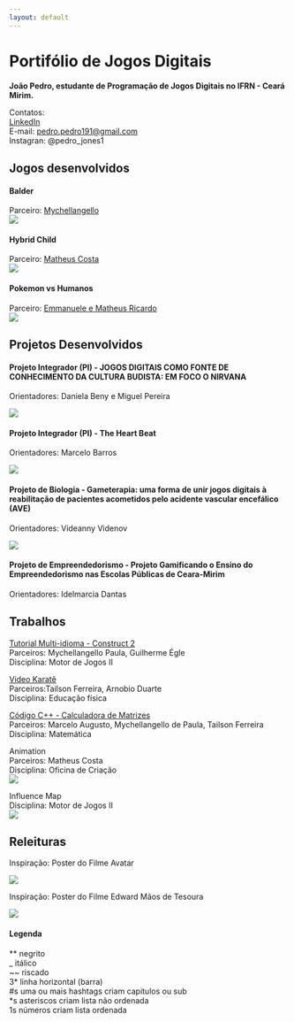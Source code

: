 ```yaml
---
layout: default
---
```

# Portifólio de Jogos Digitais  

__João Pedro, estudante de Programação de Jogos Digitais no IFRN - Ceará Mirim.__ 

Contatos:  
[LinkedIn](https://www.linkedin.com/in/jo%C3%A3o-pedro-85441294/)  
E-mail: pedro.pedro191@gmail.com  
Instagran: @pedro_jones1


## Jogos desenvolvidos

#### Balder  
Parceiro: [Mychellangello](https://mychellangello.github.io/)  
[![](Balder.png)](https://bixcoito.github.io/Balder/)

#### Hybrid Child  
Parceiro: [Matheus Costa](https://mychellangello.github.io/)  
[![](HC.png)](https://maathps.github.io/HC/)

#### Pokemon vs Humanos  
Parceiro: [Emmanuele e Matheus Ricardo](https://mychellangello.github.io/)  
[![](Pokemon.png)](https://bixcoito.github.io/Pokemon/)  


## Projetos Desenvolvidos

#### Projeto Integrador (PI) - JOGOS DIGITAIS COMO FONTE DE CONHECIMENTO DA CULTURA BUDISTA: EM FOCO O NIRVANA
Orientadores: Daniela Beny e Miguel Pereira

[![](ban.png)](https://drive.google.com/open?id=0ByTqdVG3Df99LVRmdm84aVJxa1h6TTBXWTJFM2V0bWJBc2Nz)

#### Projeto Integrador (PI) - The Heart Beat
Orientadores: Marcelo Barros

[![](THB.png)](https://bixcoito.github.io/TheHeartBeat/)

#### Projeto de Biologia - Gameterapia: uma forma de unir jogos digitais à reabilitação de pacientes acometidos pelo acidente vascular encefálico (AVE)
Orientadores: Videanny Videnov

[![](FENECIT.png)](http://portal.ifrn.edu.br/campus/ceara-mirim/noticias/estudantes-do-campus-ceara-mirim-sao-premiados-em-feira-regional-de-ciencia-e-tecnologia)

#### Projeto de Empreendedorismo - Projeto Gamificando o Ensino do Empreendedorismo nas Escolas Públicas de Ceara-Mirim
Orientadores: Idelmarcia Dantas


## Trabalhos  

[Tutorial Multi-idioma - Construct 2](https://drive.google.com/open?id=1xJXiLN-2qKVClKPrLnmwUOXI1nsXZThe)  
Parceiros: Mychellangello Paula, Guilherme Égle  
Disciplina: Motor de Jogos II

[Video Karatê](https://drive.google.com/open?id=0ByTqdVG3Df99SGhfbUZQNXg2OEk)  
Parceiros:Tailson Ferreira, Arnobio Duarte  
Disciplina: Educação física  

[Código C++ - Calculadora de Matrizes](https://drive.google.com/open?id=1absEUJ6C_xEygQxmqlB-d5spK6Ke3FUe)  
Parceiros: Marcelo Augusto, Mychellangello de Paula, Tailson Ferreira  
Disciplina: Matemática  

Animation  
Parceiros: Matheus Costa  
Disciplina: Oficina de Criação  
![](xuso.gif)  

Influence Map  
Disciplina: Motor de Jogos II  
[![](Influence.jpg)](https://drive.google.com/open?id=1u5F0MLsrunf3Bd5i1-Z7_ZiL-8P2HtQo)


## Releituras  

Inspiração: Poster do Filme Avatar  

![](Avatar.jpg)  

Inspiração: Poster do Filme Edward Mãos de Tesoura  

![](Edward.jpg) 


#### Legenda

** negrito  
_ itálico  
~~ riscado  
3* linha horizontal (barra)  
#s uma ou mais hashtags criam capitulos ou sub  
*s asteriscos criam lista não ordenada  
1s números criam lista ordenada  
